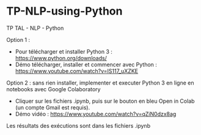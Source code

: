 # TP-NLP-using-Python
TP TAL - NLP - Python

Option 1 :
  - Pour télécharger et installer Python 3 : https://www.python.org/downloads/
  - Démo télécharger, installer et commencer avec Python : https://www.youtube.com/watch?v=IS117_uXZKE

Option 2 : sans rien installer, implementer et executer Python 3 en ligne en notebooks avec Google Colaboratory
  - Cliquer sur les fichiers .ipynb, puis sur le bouton en bleu Open in Colab (un compte Gmail est requis).
  - Démo vidéo : https://www.youtube.com/watch?v=qZiN0dzx8ag

Les résultats des exécutions sont dans les fichiers .ipynb
